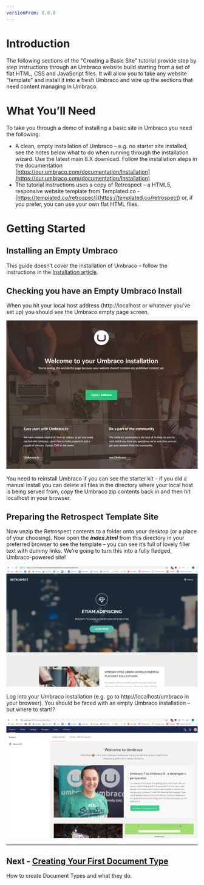 ```yaml
---
versionFrom: 8.0.0
---
```

# Introduction 

The following sections of the "Creating a Basic Site" tutorial provide step by step instructions through an Umbraco website build starting from a set of flat HTML, CSS and JavaScript files. It will allow you to take any website "template" and install it into a fresh Umbraco and wire up the sections that need content managing in Umbraco.  

# **What You’ll Need**

To take you through a demo of installing a basic site in Umbraco you need the following:

*    A clean, empty installation of Umbraco – e.g. no starter site installed, see the notes below what to do when running through the installation wizard. Use the latest main 8.X download. Follow the installation steps in the documentation [https://our.umbraco.com/documentation/Installation](https://our.umbraco.com/documentation/Installation)  
*    The tutorial instructions uses a copy of Retrospect – a HTML5, responsive website template from Templated.co - [https://templated.co/retrospect](https://templated.co/retrospect) or, if you prefer, you can use your own flat HTML files.

# **Getting Started**

## Installing an Empty Umbraco

This guide doesn’t cover the installation of Umbraco – follow the instructions in the [Installation article](https://our.umbraco.com/documentation/Installation).

## Checking you have an Empty Umbraco Install

When you hit your local host address (http://localhost or whatever you’ve set up) you should see the Umbraco empty page screen. 
 
![This is correct – we have a blank, empty Umbraco website](images/figure-3-empty-umbraco-install-v8.png)

You need to reinstall Umbraco if you can see the starter kit – if you did a manual install you can delete all files in the directory where your local host is being served from, copy the Umbraco zip contents back in and then hit localhost in your browser.  

## Preparing the Retrospect Template Site 

Now unzip the Retrospect contents to a folder onto your desktop (or a place of your choosing).  Now open the **_index.html_** from this directory in your preferred browser to see the template – you can see it’s full of lovely filler text with dummy links. We’re going to turn this into a fully fledged, Umbraco-powered site! 
 
![The Retrospect Template](images/figure-5-retrospect-template-v8.png)

Log into your Umbraco installation (e.g. go to http://localhost/umbraco in your browser).  You should be faced with an empty Umbraco installation – but where to start!?

 
![A barren, empty Umbraco installation](images/figure-6-umbraco-empty-v8.png)

---

## Next - [Creating Your First Document Type](../Document-Types/index-v8.md)
How to create Document Types and what they do.

